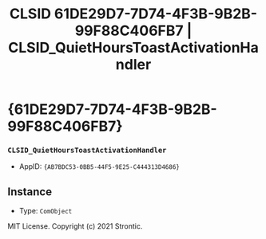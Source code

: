 ﻿---
title: "CLSID 61DE29D7-7D74-4F3B-9B2B-99F88C406FB7 | CLSID_QuietHoursToastActivationHandler"
excerpt: What is COM-Object CLSID 61DE29D7-7D74-4F3B-9B2B-99F88C406FB7?
---

# {61DE29D7-7D74-4F3B-9B2B-99F88C406FB7}

### `CLSID_QuietHoursToastActivationHandler`
* AppID: `{AB7BDC53-0BB5-44F5-9E25-C444313D4686}`

## Instance

* Type: `ComObject`

MIT License. Copyright (c) 2021 Strontic.


